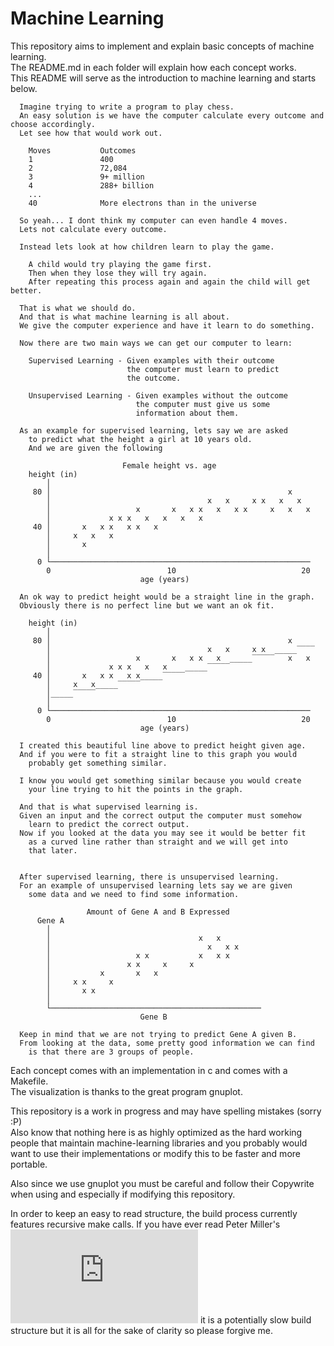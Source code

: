 # Machine Learning

This repository aims to implement and explain basic concepts of machine learning.  
The README.md in each folder will explain how each concept works.  
This README will serve as the introduction to machine learning and starts below.

      Imagine trying to write a program to play chess.
      An easy solution is we have the computer calculate every outcome and choose accordingly.
      Let see how that would work out.
      
        Moves           Outcomes        
        1               400
        2               72,084
        3               9+ million
        4               288+ billion
        ...
        40              More electrons than in the universe
      
      So yeah... I dont think my computer can even handle 4 moves.
      Lets not calculate every outcome.
      
      Instead lets look at how children learn to play the game.
      
        A child would try playing the game first.
        Then when they lose they will try again.
        After repeating this process again and again the child will get better.
      
      That is what we should do.
      And that is what machine learning is all about.
      We give the computer experience and have it learn to do something.
      
      Now there are two main ways we can get our computer to learn:
      
        Supervised Learning - Given examples with their outcome
                              the computer must learn to predict
                              the outcome.

        Unsupervised Learning - Given examples without the outcome
                                the computer must give us some
                                information about them.

      As an example for supervised learning, lets say we are asked
        to predict what the height a girl at 10 years old.
        And we are given the following
      
                             Female height vs. age
        height (in)
            │
         80 │                                                     x
            │                                   x   x     x x   x   x
            │                   x       x   x x   x   x x     x   x   x
            │             x x x   x   x   x   x
         40 │       x   x x   x x   x
            │     x   x   x
            │       x
            │
          0 └──────────────────────────────────────────────────────────
            0                          10                            20
                                 age (years)
      
      An ok way to predict height would be a straight line in the graph.
      Obviously there is no perfect line but we want an ok fit.
      
        height (in)
            │
         80 │                                                     x
            │                                   x   x     x x  _____‾‾‾‾
            │                   x       x   x x   x  _____‾‾‾‾‾   x   x
            │             x x x   x   x    _____‾‾‾‾‾
         40 │       x   x x   x x_____‾‾‾‾‾
            │     x   x_____‾‾‾‾‾
            │_____‾‾‾‾‾
            │
          0 └──────────────────────────────────────────────────────────
            0                          10                            20
                                 age (years)
      
      I created this beautiful line above to predict height given age.
      And if you were to fit a straight line to this graph you would
        probably get something similar.
      
      I know you would get something similar because you would create
        your line trying to hit the points in the graph.
      
      And that is what supervised learning is.
      Given an input and the correct output the computer must somehow
        learn to predict the correct output.
      Now if you looked at the data you may see it would be better fit
        as a curved line rather than straight and we will get into
        that later.
      
      
      After supervised learning, there is unsupervised learning.
      For an example of unsupervised learning lets say we are given
        some data and we need to find some information.
      
                     Amount of Gene A and B Expressed
          Gene A
            │
            │                                 x   x
            │                                   x   x x
            │                   x x           x   x x
            │                 x x     x     x
            │           x       x   x
            │     x x     x
            │       x x
            │
            └───────────────────────────────────────────────
                                 Gene B
      
      Keep in mind that we are not trying to predict Gene A given B.
      From looking at the data, some pretty good information we can find
        is that there are 3 groups of people.
      
          
Each concept comes with an implementation in c and comes with a Makefile.  
The visualization is thanks to the great program gnuplot.  

This repository is a work in progress and may have spelling mistakes (sorry :P)  
Also know that nothing here is as highly optimized as the hard working people
  that maintain machine-learning libraries and you probably would want to use
  their implementations or modify this to be faster and more portable.

Also since we use gnuplot you must be careful and follow their Copywrite when using and
especially if modifying this repository.

In order to keep an easy to read structure, the build process currently features recursive make calls. If you have ever read Peter Miller's ![paper](http://aegis.sourceforge.net/auug97.pdf) it is a potentially slow build structure but it is all for the sake of clarity so please forgive me.
